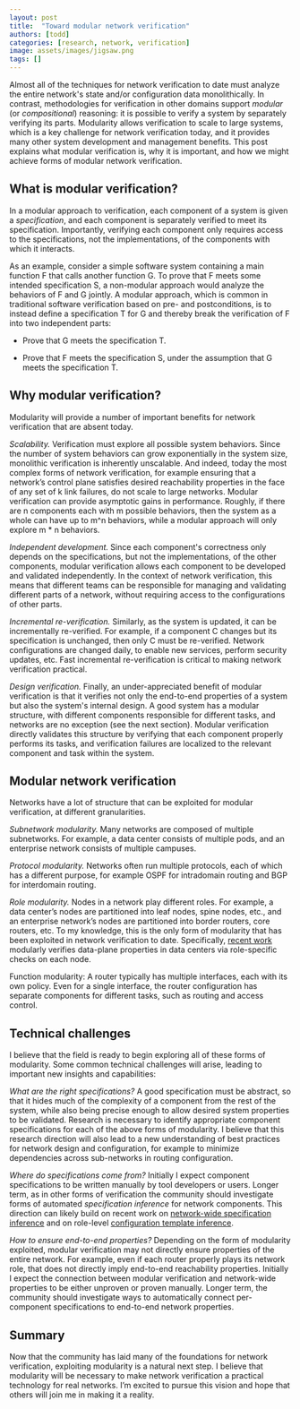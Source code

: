 ```yaml
---
layout: post
title:  "Toward modular network verification"
authors: [todd]
categories: [research, network, verification]
image: assets/images/jigsaw.png
tags: []
---
```


Almost all of the techniques for network verification to date must analyze the entire network's state and/or configuration data monolithically.  In contrast, methodologies for verification in other domains support *modular* (or *compositional*) reasoning:  it is possible to verify a system by separately verifying its parts.  Modularity allows verification to scale to large systems, which is a key challenge for network verification today, and it provides many other system development and management benefits.  This post explains what modular verification is, why it is important, and how we might achieve forms of modular network verification.

## What is modular verification?

In a modular approach to verification, each component of a system is given a *specification*, and each component is separately verified to meet its specification.  Importantly, verifying each component only requires access to the specifications, not the implementations, of the components with which it interacts.  

As an example, consider a simple software system containing a main function F that calls another function G.  To prove that F meets some intended specification S, a non-modular approach would analyze the behaviors of F and G jointly.  A modular approach, which is common in traditional software verification based on pre- and postconditions, is to instead define a specification T for G and thereby break the verification of F into two independent parts:

* Prove that G meets the specification T.

* Prove that F meets the specification S, under the assumption that G meets the specification T.

## Why modular verification?

Modularity will provide a number of important benefits for network verification that are absent today.

*Scalability.* Verification must explore all possible system behaviors.  Since the number of system behaviors can grow exponentially in the system size, monolithic verification is inherently unscalable.  And indeed, today the most complex forms of network verification, for example ensuring that a network’s control plane satisfies desired reachability properties in the face of any set of k link failures, do not scale to large networks.  Modular verification can provide asymptotic gains in performance.  Roughly, if there are n components each with m possible behaviors, then the system as a whole can have up to m^n behaviors, while a modular approach will only explore m * n behaviors.

*Independent development.*  Since each component's correctness only depends on the specifications, but not the implementations, of the other components, modular verification allows each component to be developed and validated independently.  In the context of network verification, this means that different teams can be responsible for managing and validating different parts of a network, without requiring access to the configurations of other parts.

*Incremental re-verification.*  Similarly, as the system is updated, it can be incrementally re-verified.  For example, if a component C changes but its specification is unchanged, then only C must be re-verified.  Network configurations are changed daily, to enable new services, perform security updates, etc.  Fast incremental re-verification is critical to making network verification practical.

*Design verification.*  Finally, an under-appreciated benefit of modular verification is that it verifies not only the end-to-end properties of a system but also the system's internal design.  A good system has a modular structure, with different components responsible for different tasks, and networks are no exception (see the next section).  Modular verification directly validates this structure by verifying that each component properly performs its tasks, and verification failures are localized to the relevant component and task within the system.

## Modular network verification

Networks have a lot of structure that can be exploited for modular verification, at different granularities.

*Subnetwork modularity.* Many networks are composed of multiple subnetworks.  For example, a data center consists of multiple pods, and an enterprise network consists of multiple campuses.

*Protocol modularity.* Networks often run multiple protocols, each of which has a different purpose, for example OSPF for intradomain routing and BGP for interdomain routing.

*Role modularity.* Nodes in a network play different roles.  For example, a data center’s nodes are partitioned into leaf nodes, spine nodes, etc., and an enterprise network’s nodes are partitioned into border routers, core routers, etc.  To my knowledge, this is the only form of modularity that has been exploited in network verification to date.  Specifically, [recent work](https://dlnext.acm.org/doi/pdf/10.1145/3341302.3342094?download=true) modularly verifies data-plane properties in data centers via role-specific checks on each node.

Function modularity:  A router typically has multiple interfaces, each with its own policy.  Even for a single interface, the router configuration has separate components for different tasks, such as routing and access control.

## Technical challenges

I believe that the field is ready to begin exploring all of these forms of modularity.  Some common technical challenges will arise, leading to important new insights and capabilities:

*What are the right specifications?* A good specification must be abstract, so that it hides much of the complexity of a component from the rest of the system, while also being precise enough to allow desired system properties to be validated.  Research is necessary to identify appropriate component specifications for each of the above forms of modularity.  I believe that this research direction will also lead to a new understanding of best practices for network design and configuration, for example to minimize dependencies across sub-networks in routing configuration.

*Where do specifications come from?*  Initially I expect component specifications to be written manually by tool developers or users.  Longer term, as in other forms of verification the community should investigate forms of automated *specification inference* for network components.  This direction can likely build on recent work on [network-wide specification inference](https://www.usenix.org/system/files/nsdi20-paper-birkner.pdf) and on role-level [configuration template inference](https://www.usenix.org/system/files/nsdi20-paper-kakarla.pdf).

*How to ensure end-to-end properties?*  Depending on the form of modularity exploited, modular verification may not directly ensure properties of the entire network.  For example, even if each router properly plays its network role, that does not directly imply end-to-end reachability properties.  Initially I expect the connection between modular verification and network-wide properties to be either unproven or proven manually.  Longer term, the community should investigate ways to automatically connect per-component specifications to end-to-end network properties.

## Summary

Now that the community has laid many of the foundations for network verification, exploiting modularity is a natural next step.  I believe that modularity will be necessary to make network verification a practical technology for real networks.  I’m excited to pursue this vision and hope that others will join me in making it a reality.


